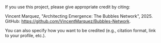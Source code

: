 If you use this project, please give appropriate credit by citing:

Vincent Marquez, "Architecting Emergence: The Bubbles Network", 2025.
GitHub: https://github.com/VincentMarquez/Bubbles-Network.

You can also specify how you want to be credited (e.g., citation format, link to your profile, etc.).
